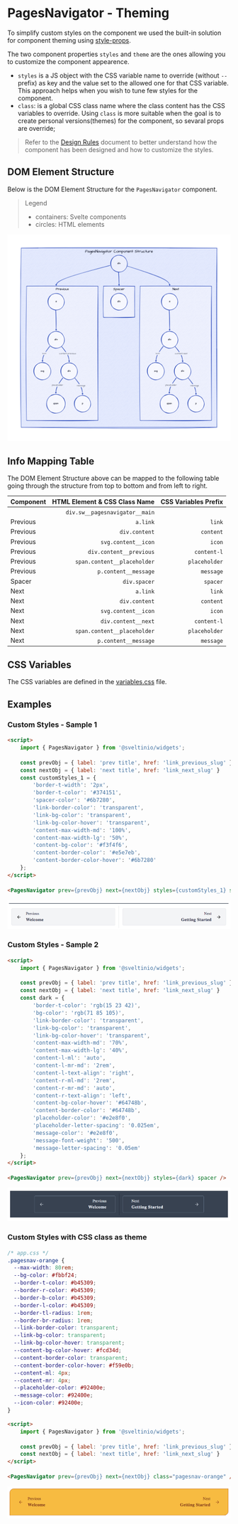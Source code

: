 # PagesNavigator - Theming

To simplify custom styles on the component we used the built-in solution for component theming using [style-props].

The two component properties `styles` and `theme` are the ones allowing you to customize the component appearence.

- `styles` is a JS object with the CSS variable name to override (without `--` prefix) as key and the value set to the allowed one for that CSS variable. This approach helps when you wish to tune few styles for the component.
- `class`: is a global CSS class name where the class content has the CSS variables to override. Using `class` is more suitable when the goal is to create personal versions(themes) for the component, so sevaral props are override;

> Refer to the [Design Rules] document to better understand how the component has been designed and how to customize the styles.

## DOM Element Structure

Below is the DOM Element Structure for the `PagesNavigator` component.

> Legend
>
> - containers: Svelte components
> - circles: HTML elements

![PagesNavigator](./assets/images/component_structure.png "PagesNavigator Component - DOM Element Structure")

## Info Mapping Table

The DOM Element Structure above can be mapped to the following table going through the structure from top to bottom and from left to right.

| Component | HTML Element & CSS Class Name  | CSS Variables Prefix |
| :-------- | -----------------------------: | -------------------: |
|           | `div.sw__pagesnavigator__main` |                      |
| Previous  | `a.link`                       | `link`               |
| Previous  | `div.content`                  | `content`            |
| Previous  | `svg.content__icon`            | `icon`               |
| Previous  | `div.content__previous`        | `content-l`          |
| Previous  | `span.content__placeholder`    | `placeholder`        |
| Previous  | `p.content__message`           | `message`            |
| Spacer    | `div.spacer`                   | `spacer`             |
| Next      | `a.link`                       | `link`               |
| Next      | `div.content`                  | `content`            |
| Next      | `svg.content__icon`            | `icon`               |
| Next      | `div.content__next`            | `content-l`          |
| Next      | `span.content__placeholder`    | `placeholder`        |
| Next      | `p.content__message`           | `message`            |

## CSS Variables

The CSS variables are defined in the [variables.css](./variables.css) file.

## Examples

### Custom Styles - Sample 1

```html
<script>
    import { PagesNavigator } from '@sveltinio/widgets';

    const prevObj = { label: 'prev title', href: 'link_previous_slug' };
    const nextObj = { label: 'next title', href: 'link_next_slug' }
    const customStyles_1 = {
        'border-t-width': '2px',
        'border-t-color': '#374151',
        'spacer-color': '#6b7280',
        'link-border-color': 'transparent',
        'link-bg-color': 'transparent',
        'link-bg-color-hover': 'transparent',
        'content-max-width-md': '100%',
        'content-max-width-lg': '50%',
        'content-bg-color': '#f3f4f6',
        'content-border-color': '#e5e7eb',
        'content-border-color-hover': '#6b7280'
    };
</script>

<PagesNavigator prev={prevObj} next={nextObj} styles={customStyles_1} spacer />
```

<img src="./assets/images/custom_1.png" alt="PagesNavigator - Custom Styles - Sample 1" />

### Custom Styles - Sample 2

```html
<script>
    import { PagesNavigator } from '@sveltinio/widgets';

    const prevObj = { label: 'prev title', href: 'link_previous_slug' };
    const nextObj = { label: 'next title', href: 'link_next_slug' }
    const dark = {
        'border-t-color': 'rgb(15 23 42)',
        'bg-color': 'rgb(71 85 105)',
        'link-border-color': 'transparent',
        'link-bg-color': 'transparent',
        'link-bg-color-hover': 'transparent',
        'content-max-width-md': '70%',
        'content-max-width-lg': '40%',
        'content-l-ml': 'auto',
        'content-l-mr-md': '2rem',
        'content-l-text-align': 'right',
        'content-r-ml-md': '2rem',
        'content-r-mr-md': 'auto',
        'content-r-text-align': 'left',
        'content-bg-color-hover': '#64748b',
        'content-border-color': '#64748b',
        'placeholder-color': '#e2e8f0',
        'placeholder-letter-spacing': '0.025em',
        'message-color': '#e2e8f0',
        'message-font-weight': '500',
        'message-letter-spacing': '0.05em'
    };
</script>

<PagesNavigator prev={prevObj} next={nextObj} styles={dark} spacer />
```

<img src="./assets/images/custom_2.png" alt="PagesNavigator - Custom Styles - Sample 2" />

### Custom Styles with CSS class as theme

```css
/* app.css */
.pagesnav-orange {
  --max-width: 80rem;
  --bg-color: #fbbf24;
  --border-t-color: #b45309;
  --border-r-color: #b45309;
  --border-b-color: #b45309;
  --border-l-color: #b45309;
  --border-tl-radius: 1rem;
  --border-br-radius: 1rem;
  --link-border-color: transparent;
  --link-bg-color: transparent;
  --link-bg-color-hover: transparent;
  --content-bg-color-hover: #fcd34d;
  --content-border-color: transparent;
  --content-border-color-hover: #f59e0b;
  --content-ml: 4px;
  --content-mr: 4px;
  --placeholder-color: #92400e;
  --message-color: #92400e;
  --icon-color: #92400e;
}
```

```html
<script>
    import { PagesNavigator } from '@sveltinio/widgets';

    const prevObj = { label: 'prev title', href: 'link_previous_slug' };
    const nextObj = { label: 'next title', href: 'link_next_slug' }
</script>

<PagesNavigator prev={prevObj} next={nextObj} class="pagesnav-orange" />
```

<img src="./assets/images/custom_3.png" alt="PagesNavigator - Custom Styles with CSS class as theme" />

<!-- Resources -->
[style-props]: https://svelte.dev/docs#template-syntax-component-directives---style-props
[Design Rules]: https://github.com/sveltinio/components-library/blob/main/docs/design-rules.md
